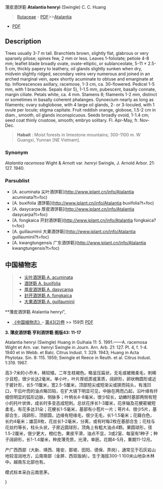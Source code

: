 薄皮酒饼簕 **Atalantia henryi** (Swingle) C. C. Huang

> [Rutaceae](http://www.iplant.cn/info/Rutaceae?t=foc) - [PDF](http://www.iplant.cn/foc/pdf/Rutaceae.pdf)>>[Atalantia](http://www.iplant.cn/info/Atalantia?t=foc)
 - [PDF](http://www.iplant.cn/foc/pdf/Atalantia.pdf)

## Description

Trees usually 3-7 m tall. Branchlets brown, slightly flat, glabrous or very sparsely pilose; spines few, 2 mm or less. Leaves 1-foliolate; petiole 4-8 mm; leaflet blade broadly ovate, ovate-elliptic, or sublanceolate, 5-11 × 2.5-5 cm, thickly papery to leathery, oil glands slightly sunken when dry, midvein slightly ridged, secondary veins very numerous and joined in an arched marginal vein, apex shortly acuminate to obtuse and emarginate at tip. Inflorescences axillary, racemose, 1-3 cm, ca. 30-flowered. Pedicel 1-5 mm, with 1 bracteole. Sepals 4(or 5), 1-1.5 mm, pubescent, basally connate, margin ciliate. Petals white, ca. 4 mm. Stamens 8; filaments 1-2 mm, distinct or sometimes in basally coherent phalanges. Gynoecium nearly as long as filaments; ovary subglobose, with 4 large oil glands, 2- or 3-loculed, with 1 ovule per locule; stigma capitate. Fruit reddish orange, globose, 1.5-2 cm in diam., smooth, oil glands inconspicuous. Seeds broadly ovoid, 1-1.4 cm; seed coat thinly crustose, smooth; embryo solitary. Fl. Apr-May, fr. Nov-Dec.


> **Habait** : 
> Moist forests in limestone mountains; 300-1100 m. W Guangxi, Yunnan [NE Vietnam].

### Synonym
*Atalantia racemosa* Wight & Arnott var. *henryi* Swingle, J. Arnold Arbor. 21: 127. 1940.

### Parsublist

* [A.  acuminata  尖叶酒饼簕](http://www.iplant.cn/info/Atalantia acuminata?t=foc)
* [A.  buxifolia  酒饼簕](http://www.iplant.cn/info/Atalantia buxifolia?t=foc)
* [A.  dasycarpa  厚皮酒饼簕](http://www.iplant.cn/info/Atalantia dasycarpa?t=foc)
* [A.  fongkaica  开封酒饼簕](http://www.iplant.cn/info/Atalantia fongkaica?t=foc)
* [A.  guillauminii  大果酒饼簕](http://www.iplant.cn/info/Atalantia guillauminii?t=foc)
* [A.  kwangtungensis  广东酒饼簕](http://www.iplant.cn/info/Atalantia kwangtungensis?t=foc)


## 中国植物志

> * [尖叶酒饼簕  A.  acuminata](Atalantia-acuminata-尖叶酒饼簕.md)
> * [酒饼簕  A.  buxifolia](Atalantia-buxifolia-酒饼簕.md)
> * [厚皮酒饼簕  A.  dasycarpa](Atalantia-dasycarpa-厚皮酒饼簕.md)
> * [封开酒饼簕  A.  fongkaica](Atalantia-fongkaica-开封酒饼簕.md)
> * [大果酒饼簕  A.  guillauminii](Atalantia-guillauminii-大果酒饼簕.md)


**薄皮酒饼簕 Atalantia henryi",

* [《中国植物志》](http://www.iplant.cn/frps)- [第43(2)卷](http://www.iplant.cn/frps/vol/43(2)) >> 159页 [PDF](http://www.iplant.cn/frps/pdf/43(2)/159.PDF)


**3. 薄皮酒饼簕 亨利酒饼簕 图版43: 11-17**

Atalantia henryi (Swingle) Huang in Guihaia 11: 5. 1991.——A. racemosa Wight et Arn. var. henryi Swingle in Journ. Arn. Arb. 21: 127. Pl. 4, f. 1-4. 1940 et in Webb. et Batc. Citrus Indust. 1: 329. 1943; Huang in Acta Phytotax. Sin. 8: 115. 1959; Swingle et Reece in Reuth. et al. Citrus Indust. 1:319. 1967.

高3-7米的小乔木，稀较矮。二年生枝褐色。略呈压扁状，无毛或被微柔毛，刺稀少且短，很少长达2毫米。单小叶，叶片厚纸质或革质，阔卵形，卵状椭圆形或近于披针形，长5-11厘米，宽2.5-5厘米，顶部短尖或短渐尖或狭而钝头，有浅凹口，干后叶而的油点略凹陷，在扩大镜下明显可见，中脉在两而凸起，沿叶缘有纤细但明显的弧形边脉，侧脉多；叶柄长4-8毫米，很少较长，幼嫩时基部两侧有短小的托叶状体，成长时多变态成短刺。总状花序长1-3厘米，花序轴及花梗密被短柔毛，有花多达31朵；花梗长1-5毫米，基部有小苞片一片；萼片4、很少5片，基部合生，阔卵形，顶部圆，边缘有短缘毛，很少无毛，长1-1.5毫米；花瓣白色，长约4毫米；雄蕊8枚，花丝长1-2毫米，分离，或有时每2枚在基部合生；花柱与花丝约等长，柱头头状，子房近圆球形，顶角上有粗大油点4颗。果圆球形，径1.5-2厘米，很少更大，橙红色，果皮平滑，油点不显，3或2室、每室有1种子；种子阔卵形，长1-1.4厘米，种皮薄壳质，光滑，单胚。花期4-5月，果期11-12月。

产广西西部（大新、靖西、隆安、那坡、田阳、德保、弄岗），通常见于石灰岩山地较湿润地方，云南南部（金屏、西双版纳）。生于海拔300-1 100米山地杂木林中。越南东北部也有。

模式标本采白云南思茅。

}
